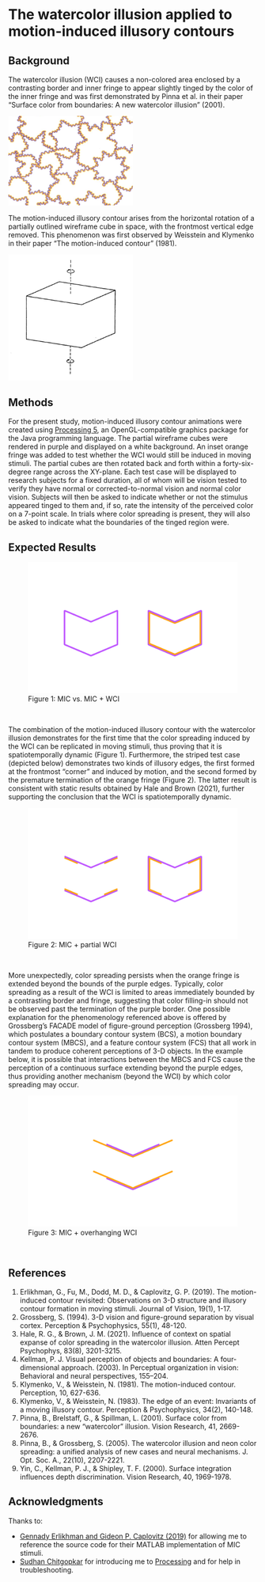 # The watercolor illusion applied to motion-induced illusory contours

## Background
The watercolor illusion (WCI) causes a non-colored area enclosed by a contrasting border and inner fringe to appear slightly tinged by the color of the inner fringe and was first demonstrated by Pinna et al. in their paper “Surface color from boundaries: A new watercolor illusion” (2001).

<img src="/images/WCI.png" alt="Watercolor illusion example" style="height: auto; width: 50%;"/>

The motion-induced illusory contour arises from the horizontal rotation of a partially outlined wireframe cube in space, with the frontmost vertical edge removed. This phenomenon was first observed by Weisstein and Klymenko in their paper “The motion-induced contour” (1981).

<img src="/images/MIC.png" alt="Motion-induced illusory contour example" style="height: auto; width: 50%;"/>

## Methods
For the present study, motion-induced illusory contour animations were created using <a href="https://processing.org/" target="_blank">Processing 5</a>, an OpenGL-compatible graphics package for the Java programming language. The partial wireframe cubes were rendered in purple and displayed on a white background. An inset orange fringe was added to test whether the WCI would still be induced in moving stimuli. The partial cubes are then rotated back and forth within a forty-six-degree range across the XY-plane. Each test case will be displayed to research subjects for a fixed duration, all of whom will be vision tested to verify they have normal or corrected-to-normal vision and normal color vision. Subjects will then be asked to indicate whether or not the stimulus appeared tinged to them and, if so, rate the intensity of the perceived color on a 7-point scale. In trials where color spreading is present, they will also be asked to indicate what the boundaries of the tinged region were.

## Expected Results

<figure>
	<img src="/images/renderPlain.gif" alt="Figure 1: MIC vs. MIC + WCI" style="height: auto; width: 100%;"/>
	<figcaption>Figure 1: MIC vs. MIC + WCI</figcaption>
</figure>
<br>

The combination of the motion-induced illusory contour with the watercolor illusion demonstrates for the first time that the color spreading induced by the WCI can be replicated in moving stimuli, thus proving that it is spatiotemporally dynamic (Figure 1). Furthermore, the striped test case (depicted below) demonstrates two kinds of illusory edges, the first formed at the frontmost “corner” and induced by motion, and the second formed by the premature termination of the orange fringe (Figure 2). The latter result is consistent with static results obtained by Hale and Brown (2021), further supporting the conclusion that the WCI is spatiotemporally dynamic.

<figure>
	<img src="/images/renderStripes.gif" alt="Figure 2: MIC + WCI stripes" style="height: auto; width: 100%;"/>
	<figcaption>Figure 2: MIC + partial WCI</figcaption>
</figure>
<br>

More unexpectedly, color spreading persists when the orange fringe is extended beyond the bounds of the purple edges. Typically, color spreading as a result of the WCI is limited to areas immediately bounded by a contrasting border and fringe, suggesting that color filling-in should not be observed past the termination of the purple border. One possible explanation for the phenomenology referenced above is offered by Grossberg’s FACADE model of figure-ground perception (Grossberg 1994), which postulates a boundary contour system (BCS), a motion boundary contour system (MBCS), and a feature contour system (FCS) that all work in tandem to produce coherent perceptions of 3-D objects. In the example below, it is possible that interactions between the MBCS and FCS cause the perception of a continuous surface extending beyond the purple edges, thus providing another mechanism (beyond the WCI) by which color spreading may occur.

<figure>
	<img src="/images/renderOverhang.gif" alt="Figure 3: MIC + WCI overhang" style="height: auto; width: 100%;"/>
	<figcaption>Figure 3: MIC + overhanging WCI</figcaption>
</figure>
<br>

## References
1. Erlikhman, G., Fu, M., Dodd, M. D., & Caplovitz, G. P. (2019). The motion-induced contour revisited: Observations on 3-D structure and illusory contour formation in moving stimuli. Journal of Vision, 19(1), 1-17.
2. Grossberg, S. (1994). 3-D vision and figure-ground separation by visual cortex. Perception & Psychophysics, 55(1), 48-120.
3. Hale, R. G., & Brown, J. M. (2021). Influence of context on spatial expanse of color spreading in the watercolor illusion. Atten Percept Psychophys, 83(8), 3201-3215.
4. Kellman, P. J. Visual perception of objects and boundaries: A four-dimensional approach. (2003). In Perceptual organization in vision: Behavioral and neural perspectives, 155–204.
5. Klymenko, V., & Weisstein, N. (1981). The motion-induced contour. Perception, 10, 627-636.
6. Klymenko, V., & Weisstein, N. (1983). The edge of an event: Invariants of a moving illusory contour. Perception & Psychophysics, 34(2), 140-148.
7. Pinna, B., Brelstaff, G., & Spillman, L. (2001). Surface color from boundaries: a new “watercolor” illusion. Vision Research, 41, 2669-2676.
8. Pinna, B., & Grossberg, S. (2005). The watercolor illusion and neon color spreading: a unified analysis of new cases and neural mechanisms. J. Opt. Soc. A., 22(10), 2207-2221.
9. Yin, C., Kellman, P. J., & Shipley, T. F. (2000). Surface integration influences depth discrimination. Vision Research, 40, 1969-1978.

## Acknowledgments
Thanks to:
- <a href="https://jov.arvojournals.org/article.aspx?articleid=2720950" target="_blank">Gennady Erlikhman and Gideon P. Caplovitz (2019)</a> for allowing me to reference the source code for their MATLAB implementation of MIC stimuli.
- <a href="https://sudhan.dev/" target="_blank">Sudhan Chitgopkar</a> for introducing me to <a href="https://processing.org/" target="_blank">Processing</a> and for help in troubleshooting.